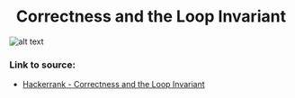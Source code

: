 <h1 align="center">Correctness and the Loop Invariant</h1>

![alt text](https://images2.imgbox.com/2d/0a/fH6lUR7R_o.png?raw=true)

### Link to source: 
- <a href="https://www.hackerrank.com/challenges/correctness-invariant/problem">Hackerrank - Correctness and the Loop Invariant</a>
